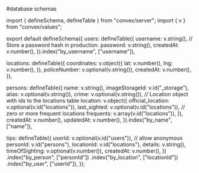 #database schemas 

import { defineSchema, defineTable } from "convex/server";
import { v } from "convex/values";

export default defineSchema({
  users: defineTable({
    username: v.string(),
    // Store a password hash in production.
    password: v.string(),
    createdAt: v.number(),
  }).index("by_username", ["username"]),

  locations: defineTable({
    coordinates: v.object({
      lat: v.number(),
      lng: v.number(),
    }),
    policeNumber: v.optional(v.string()),
    createdAt: v.number(),
  }),

  persons: defineTable({
    name: v.string(),
    imageStorageId: v.id("_storage"),
    alias: v.optional(v.string()),
    crime: v.optional(v.string()),
    // Location object with ids to the locations table
    location: v.object({
      official_location: v.optional(v.id("locations")),
      last_sighted: v.optional(v.id("locations")),
      // zero or more frequent locations
      frequents: v.array(v.id("locations")),
    }),
    createdAt: v.number(),
    updatedAt: v.number(),
  }).index("by_name", ["name"]),

  tips: defineTable({
    userId: v.optional(v.id("users")), // allow anonymous
    personId: v.id("persons"),
    locationId: v.id("locations"),
    details: v.string(),
    timeOfSighting: v.optional(v.number()),
    createdAt: v.number(),
  })
    .index("by_person", ["personId"])
    .index("by_location", ["locationId"])
    .index("by_user", ["userId"]),
});